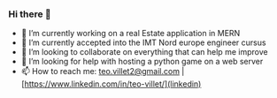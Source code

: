 ### Hi there 👋

- 🔭 I’m currently working on a real Estate application in MERN
- 🌱 I’m currently accepted into the IMT Nord europe engineer cursus
- 👯 I’m looking to collaborate on everything that can help me improve
- 🤔 I’m looking for help with hosting a python game on a web server
- 📫 How to reach me: teo.villet2@gmail.com | [https://www.linkedin.com/in/teo-villet/](linkedin)
